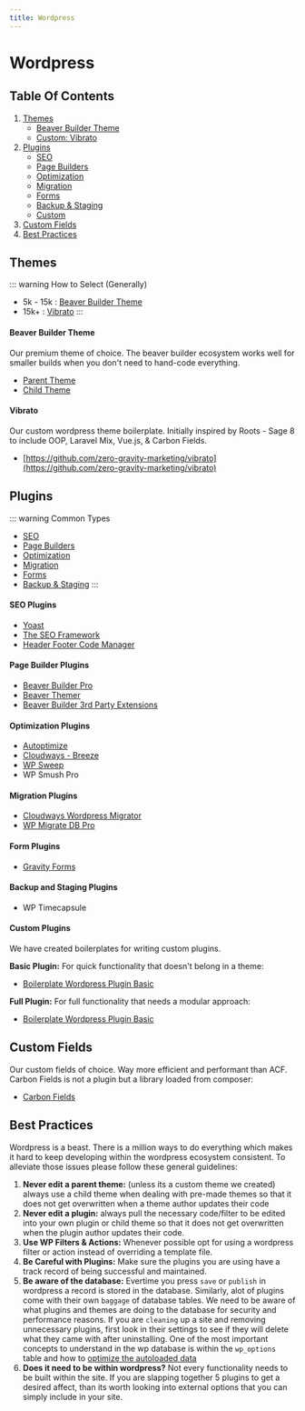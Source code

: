 ```yaml
---
title: Wordpress
---
```

# Wordpress

## Table Of Contents

1. [Themes](#themes)
    - [Beaver Builder Theme](#beaver-builder-theme)
    - [Custom: Vibrato](#vibrato)
2. [Plugins](#plugins)
    - [SEO](#seo-plugins)
    - [Page Builders](#page-builder-plugins)  
    - [Optimization](#optimization-plugins)  
    - [Migration](#migration-plugins)
    - [Forms](#form-plugins)
    - [Backup & Staging](#backup-and-staging-plugins)
    - [Custom](#custom-plugins)
3. [Custom Fields](#custom-fields)
4. [Best Practices](#best-practices)

## Themes

::: warning How to Select (Generally)
- 5k - 15k : [Beaver Builder Theme](#beaver-builder-theme)  
- 15k+ : [Vibrato](#vibrato)
:::

#### Beaver Builder Theme
Our premium theme of choice.  The beaver builder ecosystem works well for smaller builds when you don't need to hand-code everything.

- [Parent Theme](https://www.dropbox.com/sh/lpc8q3zi0eor0tl/AADk4BxlghJRb54yo3V9EDsna?dl=0)  
- [Child Theme](https://www.dropbox.com/sh/4mkn6er5zk28cj8/AADPIN7h4Tv7zX7d306Ha6qqa?dl=0)

#### Vibrato
Our custom wordpress theme boilerplate. Initially inspired by Roots - Sage 8 to include OOP, Laravel Mix, Vue.js, & Carbon Fields.
- [https://github.com/zero-gravity-marketing/vibrato](https://github.com/zero-gravity-marketing/vibrato)

## Plugins

::: warning Common Types
- [SEO](#seo-plugins)
- [Page Builders](#page-builder-plugins)  
- [Optimization](#optimization-plugins)  
- [Migration](#migration-plugins)
- [Forms](#form-plugins)
- [Backup & Staging](#backup-and-staging-plugins)
:::

#### SEO Plugins
- [Yoast](https://wordpress.org/plugins/wordpress-seo/)
- [The SEO Framework](https://wordpress.org/plugins/autodescription/)
- [Header Footer Code Manager](https://wordpress.org/plugins/header-footer-code-manager/)

#### Page Builder Plugins
- [Beaver Builder Pro](https://www.dropbox.com/sh/zpje585nmr49apa/AACAR1lOUnGLHTa1tKXhrHqka?dl=0)
- [Beaver Themer](https://www.dropbox.com/sh/pfqbqhrrttqo8r9/AADhqt20dzFj0ON1THSfd2x4a?dl=0)
- [Beaver Builder 3rd Party Extensions](https://www.dropbox.com/sh/tz7f42dkx1zlguh/AACYMP09yM-22Nmqd5ve4S1ha?dl=0)

#### Optimization Plugins
- [Autoptimize](https://wordpress.org/plugins/autoptimize/)
- [Cloudways - Breeze](https://wordpress.org/plugins/breeze/)
- [WP Sweep](https://wordpress.org/plugins/wp-sweep/)
- WP Smush Pro

#### Migration Plugins
- [Cloudways Wordpress Migrator](https://wordpress.org/plugins/bv-cloudways-automated-migration/)
- [WP Migrate DB Pro](https://www.dropbox.com/sh/4ld51dfpnez1wo5/AAC9XzJlPdB_t2cVXzpPFgLla?dl=0)

#### Form Plugins
- [Gravity Forms](https://www.dropbox.com/s/ujtryea24aifqhf/gravityforms_2.2.3.14.zip?dl=0)

#### Backup and Staging Plugins
- WP Timecapsule

#### Custom Plugins

We have created boilerplates for writing custom plugins.

**Basic Plugin:** For quick functionality that doesn't belong in a theme: 
- [Boilerplate Wordpress Plugin Basic](https://github.com/zero-gravity-marketing/boilerplate-wordpress-plugin-basic)

**Full Plugin:** For full functionality that needs a modular approach: 
- [Boilerplate Wordpress Plugin Basic](https://github.com/zero-gravity-marketing/boilerplate-wordpress-plugin)

## Custom Fields
Our custom fields of choice.  Way more efficient and performant than ACF.
Carbon Fields is not a plugin but a library loaded from composer:
- [Carbon Fields](https://carbonfields.net/)

## Best Practices

Wordpress is a beast.  There is a million ways to do everything which makes it hard to keep developing within the wordpress ecosystem consistent.  To alleviate those issues please follow these general guidelines:

1. **Never edit a parent theme:** (unless its a custom theme we created) always use a child theme when dealing with pre-made themes so that it does not get overwritten when a theme author updates their code
2. **Never edit a plugin:** always pull the necessary code/filter to be edited into your own plugin or child theme so that it does not get overwritten when the plugin author updates their code.
3. **Use WP Filters & Actions:** Whenever possible opt for using a wordpress filter or action instead of overriding a template file.
4. **Be Careful with Plugins:** Make sure the plugins you are using have a track record of being successful and maintained.
5. **Be aware of the database:** Evertime you press `save` or `publish` in wordpress a record is stored in the database.  Similarly, alot of plugins come with their own `baggage` of database tables.  We need to be aware of what plugins and themes are doing to the database for security and performance reasons.  If you are `cleaning` up a site and removing unnecessary plugins, first look in their settings to see if they will delete what they came with after uninstalling.  One of the most important concepts to understand in the wp database is within the `wp_options` table and how to [optimize the autoloaded data](https://kinsta.com/knowledgebase/wp-options-autoloaded-data/)
6. **Does it need to be within wordpress?** Not every functionality needs to be built within the site. If you are slapping together 5 plugins to get a desired affect, than its worth looking into external options that you can simply include in your site.



